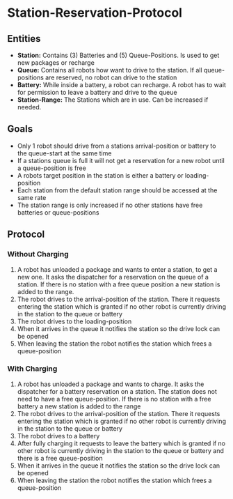 # Station-Reservation-Protocol

## Entities

- **Station:** Contains (3) Batteries and (5) Queue-Positions. Is used to get new packages or recharge
- **Queue:** Contains all robots how want to drive to the station. If all queue-positions are reserved, no robot can drive to the station
- **Battery:** While inside a battery, a robot can recharge. A robot has to wait for permission to leave a battery and drive to the queue
- **Station-Range:** The Stations which are in use. Can be increased if needed.

## Goals

- Only 1 robot should drive from a stations arrival-position or battery to the queue-start at the same time
- If a stations queue is full it will not get a reservation for a new robot until a queue-position is free
- A robots target position in the station is either a battery or loading-position
- Each station from the default station range should be accessed at the same rate
- The station range is only increased if no other stations have free batteries or queue-positions

## Protocol

### Without Charging

1. A robot has unloaded a package and wants to enter a station, to get a new one. It asks the dispatcher for a reservation on the queue of a station. If there is no station with a free queue position a new station is added to the range. 
2. The robot drives to the arrival-position of the station. There it requests entering the station which is granted if no other robot is currently driving in the station to the queue or battery
3. The robot drives to the loading-position
4. When it arrives in the queue it notifies the station so the drive lock can be opened
5. When leaving the station the robot notifies the station which frees a queue-position

### With Charging

1. A robot has unloaded a package and wants to charge. It asks the dispatcher for a battery reservation on a station. The station does not need to have a free queue-position. If there is no station with a free battery a new station is added to the range
2. The robot drives to the arrival-position of the station. There it requests entering the station which is granted if no other robot is currently driving in the station to the queue or battery
3. The robot drives to a battery
4. After fully charging it requests to leave the battery which is granted if no other robot is currently driving in the station to the queue or battery and there is a free queue-position
5. When it arrives in the queue it notifies the station so the drive lock can be opened
6. When leaving the station the robot notifies the station which frees a queue-position